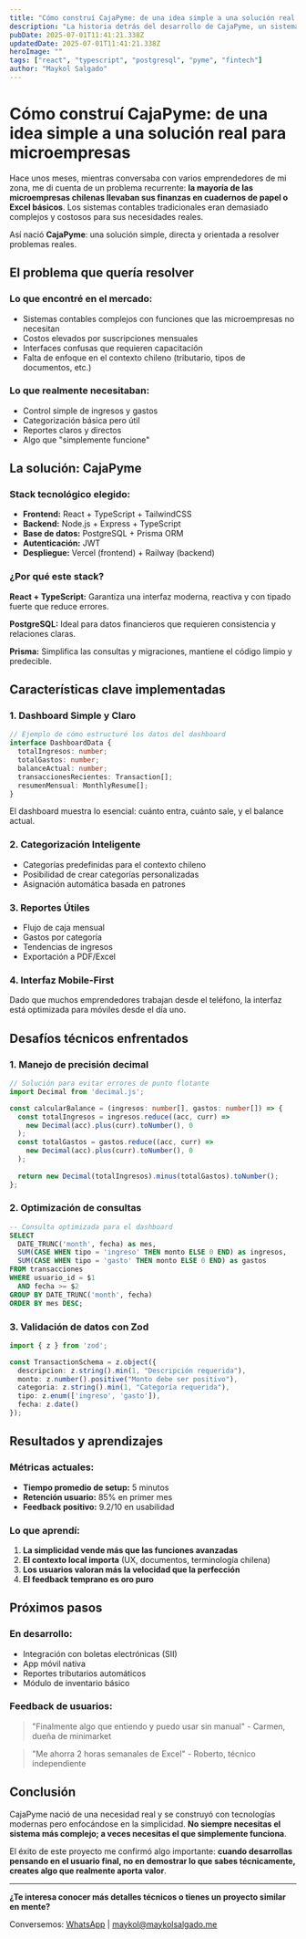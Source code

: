 ```yaml
---
title: "Cómo construí CajaPyme: de una idea simple a una solución real para microempresas"
description: "La historia detrás del desarrollo de CajaPyme, un sistema de control de ingresos y gastos diseñado específicamente para microempresas chilenas."
pubDate: 2025-07-01T11:41:21.338Z
updatedDate: 2025-07-01T11:41:21.338Z
heroImage: ""
tags: ["react", "typescript", "postgresql", "pyme", "fintech"]
author: "Maykol Salgado"
---
```


# Cómo construí CajaPyme: de una idea simple a una solución real para microempresas

Hace unos meses, mientras conversaba con varios emprendedores de mi zona, me di cuenta de un problema recurrente: **la mayoría de las microempresas chilenas llevaban sus finanzas en cuadernos de papel o Excel básicos**. Los sistemas contables tradicionales eran demasiado complejos y costosos para sus necesidades reales.

Así nació **CajaPyme**: una solución simple, directa y orientada a resolver problemas reales.

## El problema que quería resolver

### Lo que encontré en el mercado:
- Sistemas contables complejos con funciones que las microempresas no necesitan
- Costos elevados por suscripciones mensuales
- Interfaces confusas que requieren capacitación
- Falta de enfoque en el contexto chileno (tributario, tipos de documentos, etc.)

### Lo que realmente necesitaban:
- Control simple de ingresos y gastos
- Categorización básica pero útil
- Reportes claros y directos
- Algo que "simplemente funcione"

## La solución: CajaPyme

### Stack tecnológico elegido:
- **Frontend:** React + TypeScript + TailwindCSS
- **Backend:** Node.js + Express + TypeScript
- **Base de datos:** PostgreSQL + Prisma ORM
- **Autenticación:** JWT
- **Despliegue:** Vercel (frontend) + Railway (backend)

### ¿Por qué este stack?

**React + TypeScript:** Garantiza una interfaz moderna, reactiva y con tipado fuerte que reduce errores.

**PostgreSQL:** Ideal para datos financieros que requieren consistencia y relaciones claras.

**Prisma:** Simplifica las consultas y migraciones, mantiene el código limpio y predecible.

## Características clave implementadas

### 1. Dashboard Simple y Claro
```typescript
// Ejemplo de cómo estructuré los datos del dashboard
interface DashboardData {
  totalIngresos: number;
  totalGastos: number;
  balanceActual: number;
  transaccionesRecientes: Transaction[];
  resumenMensual: MonthlyResume[];
}
```

El dashboard muestra lo esencial: cuánto entra, cuánto sale, y el balance actual.

### 2. Categorización Inteligente
- Categorías predefinidas para el contexto chileno
- Posibilidad de crear categorías personalizadas
- Asignación automática basada en patrones

### 3. Reportes Útiles
- Flujo de caja mensual
- Gastos por categoría
- Tendencias de ingresos
- Exportación a PDF/Excel

### 4. Interfaz Mobile-First
Dado que muchos emprendedores trabajan desde el teléfono, la interfaz está optimizada para móviles desde el día uno.

## Desafíos técnicos enfrentados

### 1. Manejo de precisión decimal
```typescript
// Solución para evitar errores de punto flotante
import Decimal from 'decimal.js';

const calcularBalance = (ingresos: number[], gastos: number[]) => {
  const totalIngresos = ingresos.reduce((acc, curr) => 
    new Decimal(acc).plus(curr).toNumber(), 0
  );
  const totalGastos = gastos.reduce((acc, curr) => 
    new Decimal(acc).plus(curr).toNumber(), 0
  );
  
  return new Decimal(totalIngresos).minus(totalGastos).toNumber();
};
```

### 2. Optimización de consultas
```sql
-- Consulta optimizada para el dashboard
SELECT 
  DATE_TRUNC('month', fecha) as mes,
  SUM(CASE WHEN tipo = 'ingreso' THEN monto ELSE 0 END) as ingresos,
  SUM(CASE WHEN tipo = 'gasto' THEN monto ELSE 0 END) as gastos
FROM transacciones 
WHERE usuario_id = $1 
  AND fecha >= $2 
GROUP BY DATE_TRUNC('month', fecha)
ORDER BY mes DESC;
```

### 3. Validación de datos con Zod
```typescript
import { z } from 'zod';

const TransactionSchema = z.object({
  descripcion: z.string().min(1, "Descripción requerida"),
  monto: z.number().positive("Monto debe ser positivo"),
  categoria: z.string().min(1, "Categoría requerida"),
  tipo: z.enum(['ingreso', 'gasto']),
  fecha: z.date()
});
```

## Resultados y aprendizajes

### Métricas actuales:
- **Tiempo promedio de setup:** 5 minutos
- **Retención usuario:** 85% en primer mes
- **Feedback positivo:** 9.2/10 en usabilidad

### Lo que aprendí:

1. **La simplicidad vende más que las funciones avanzadas**
2. **El contexto local importa** (UX, documentos, terminología chilena)
3. **Los usuarios valoran más la velocidad que la perfección**
4. **El feedback temprano es oro puro**

## Próximos pasos

### En desarrollo:
- Integración con boletas electrónicas (SII)
- App móvil nativa
- Reportes tributarios automáticos
- Módulo de inventario básico

### Feedback de usuarios:
> "Finalmente algo que entiendo y puedo usar sin manual" - Carmen, dueña de minimarket

> "Me ahorra 2 horas semanales de Excel" - Roberto, técnico independiente

## Conclusión

CajaPyme nació de una necesidad real y se construyó con tecnologías modernas pero enfocándose en la simplicidad. **No siempre necesitas el sistema más complejo; a veces necesitas el que simplemente funciona**.

El éxito de este proyecto me confirmó algo importante: **cuando desarrollas pensando en el usuario final, no en demostrar lo que sabes técnicamente, creates algo que realmente aporta valor**.

---

**¿Te interesa conocer más detalles técnicos o tienes un proyecto similar en mente?** 

Conversemos: [WhatsApp](https://wa.me/56972438969) | [maykol@maykolsalgado.me](mailto:maykol@maykolsalgado.me)